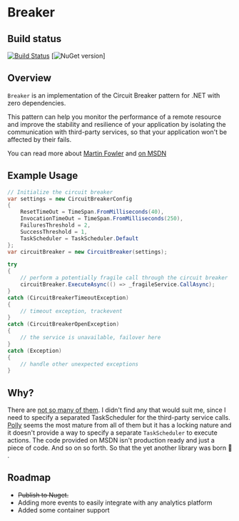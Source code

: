 # Breaker
## Build status
[![Build Status](https://dev.azure.com/lPersonall/Open%20Source%20Projects/_apis/build/status/lrAlval.Breaker?branchName=master)](https://dev.azure.com/lPersonall/Open%20Source%20Projects/_build/latest?definitionId=1&branchName=master)
 [![NuGet version](https://img.shields.io/nuget/v/Breaker?style=plastic)]
 
## Overview

`Breaker` is an implementation of the Circuit Breaker pattern for .NET with zero dependencies.

This pattern can help you monitor the performance of a remote resource and improve the stability and resilience of your application by isolating the communication with third-party services, so that your application won't be affected by their fails.
 
You can read more about [Martin Fowler](https://martinfowler.com/bliki/CircuitBreaker.html) and [on MSDN](https://docs.microsoft.com/en-us/azure/architecture/patterns/circuit-breaker)

## Example Usage

```csharp
// Initialize the circuit breaker
var settings = new CircuitBreakerConfig
{
    ResetTimeOut = TimeSpan.FromMilliseconds(40),
    InvocationTimeOut = TimeSpan.FromMilliseconds(250),
    FailuresThreshold = 2,
    SuccessThreshold = 1,
    TaskScheduler = TaskScheduler.Default
};
var circuitBreaker = new CircuitBreaker(settings);

try
{
    // perform a potentially fragile call through the circuit breaker
    circuitBreaker.ExecuteAsync(() => _fragileService.CallAsync);
}
catch (CircuitBreakerTimeoutException)
{
    // timeout exception, trackevent
}
catch (CircuitBreakerOpenException)
{
    // the service is unavailable, failover here
}
catch (Exception)
{
    // handle other unexpected exceptions
}

```

## Why?

There are [not so many of them][nuget-curcuitbreaker]. I didn't find any that would suit me, since I need to specify a separated TaskScheduler for the third-party service calls. [Polly][polly] seems the most mature from all of them but it has a locking nature and it doesn't provide a way to specify a separate `TaskScheduler` to execute actions.  The code provided on MSDN isn't production ready and just a piece of code. And so on so forth. So that the yet another library was born :construction: .

## Roadmap

 - ~~Publish to Nuget.~~ 
 - Adding more events to easily integrate with any analytics platform
 - Added some container support 

  [nuget-curcuitbreaker]: https://www.nuget.org/packages?q=circuit+breaker
  [polly]: https://github.com/michael-wolfenden/Polly
  [fowler]: http://martinfowler.com/bliki/CircuitBreaker.html
  [MSDN]: https://msdn.microsoft.com/en-us/library/dn589784.aspx
